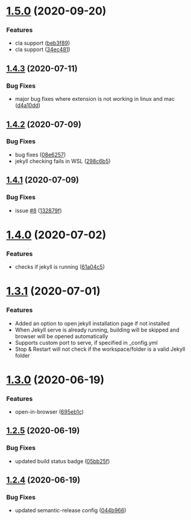 # [1.5.0](https://github.com/Kanna727/jekyll-run/compare/v1.4.3...v1.5.0) (2020-09-20)


### Features

* cla support ([beb3f89](https://github.com/Kanna727/jekyll-run/commit/beb3f8916cc48a187068190638b74455129edbe5))
* cla support ([34ec481](https://github.com/Kanna727/jekyll-run/commit/34ec4819f05d6e15fbdd743013cb58c6c0a6178e))

## [1.4.3](https://github.com/Kanna727/jekyll-run/compare/v1.4.2...v1.4.3) (2020-07-11)


### Bug Fixes

* major bug fixes where extension is not working in linux and mac ([d4a10dd](https://github.com/Kanna727/jekyll-run/commit/d4a10dd36ede72c28f4ef9239db0d57b5f41dd00))

## [1.4.2](https://github.com/Kanna727/jekyll-run/compare/v1.4.1...v1.4.2) (2020-07-09)


### Bug Fixes

* bug fixes ([08e6257](https://github.com/Kanna727/jekyll-run/commit/08e62571931b6968e355856b5697d62c34d4bc5f))
* jekyll checking fails in WSL ([298c6b5](https://github.com/Kanna727/jekyll-run/commit/298c6b5d51042021799b15ee37c84a86573f9020))

## [1.4.1](https://github.com/Kanna727/jekyll-run/compare/v1.4.0...v1.4.1) (2020-07-09)


### Bug Fixes

* issue [#8](https://github.com/Kanna727/jekyll-run/issues/8) ([132879f](https://github.com/Kanna727/jekyll-run/commit/132879f75cc984a0284630ec6dae34114db75047))

# [1.4.0](https://github.com/Kanna727/jekyll-run/compare/v1.3.0...v1.4.0) (2020-07-02)


### Features

* checks if jekyll is running ([61a04c5](https://github.com/Kanna727/jekyll-run/commit/61a04c5631e11201212439e16876f167e28514d6))

# [1.3.1](https://github.com/Kanna727/jekyll-run/compare/v1.3.0...v1.3.1) (2020-07-01)


### Features

* Added an option to open jekyll installation page if not installed
* When Jekyll serve is already running, building will be skipped and browser will be opened automatically
* Supports custom port to serve, if specified in _config.yml
* Stop & Restart will not check if the workspace/folder is a valid Jekyll folder

# [1.3.0](https://github.com/Kanna727/jekyll-run/compare/v1.2.5...v1.3.0) (2020-06-19)


### Features

* open-in-browser ([695eb1c](https://github.com/Kanna727/jekyll-run/commit/695eb1c6aba67248a203bbb67fb732700668106b))

## [1.2.5](https://github.com/Kanna727/jekyll-run/compare/v1.2.4...v1.2.5) (2020-06-19)


### Bug Fixes

* updated build status badge ([05bb25f](https://github.com/Kanna727/jekyll-run/commit/05bb25f1457ff66ef5fbb155f50bc72bea8156dc))

## [1.2.4](https://github.com/Kanna727/jekyll-run/compare/v1.2.3...v1.2.4) (2020-06-19)


### Bug Fixes

* updated semantic-release config ([044b966](https://github.com/Kanna727/jekyll-run/commit/044b966a52076f6376ad70faa0fd6e5b0f49b27d))
